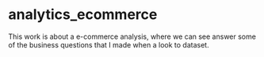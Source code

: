 # analytics_ecommerce
This work is about a e-commerce analysis, where we can see answer some of the business questions that I made when a look to dataset.
